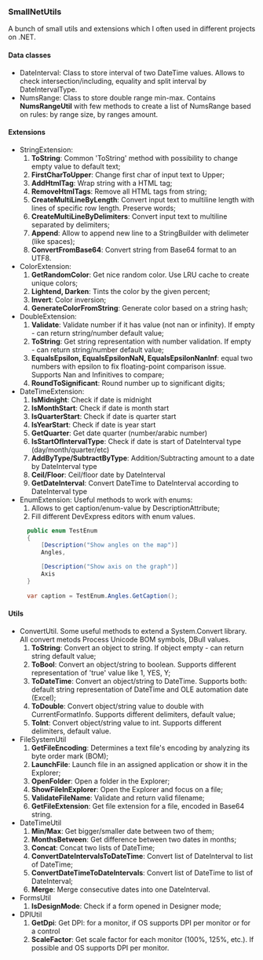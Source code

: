 ### SmallNetUtils
  A bunch of small utils and extensions which I often used in different projects on .NET. 

#### Data classes
* DateInterval: Class to store interval of two DateTime values. Allows to check intersection/including, equality and split interval by DateIntervalType.
* NumsRange: Class to store double range min-max. Contains <b>NumsRangeUtil</b> with few methods to create a list of NumsRange based on rules: by range size, by ranges amount.

#### Extensions
* StringExtension:
  1. <b>ToString</b>: Common 'ToString' method with possibility to change empty value to default text;
  2. <b>FirstCharToUpper</b>: Change first char of input text to Upper;
  3. <b>AddHtmlTag</b>: Wrap string with a HTML tag;
  4. <b>RemoveHtmlTags</b>: Remove all HTML tags from string;
  5. <b>CreateMultiLineByLength</b>: Convert input text to multiline length with lines of specific row length. Preserve words;
  6. <b>CreateMultiLineByDelimiters</b>: Convert input text to multiline separated by delimiters;
  7. <b>Append</b>: Allow to append new line to a StringBuilder with delimeter (like spaces);
  8. <b>ConvertFromBase64</b>: Convert string from Base64 format to an UTF8.
* ColorExtension:
  1. <b>GetRandomColor</b>: Get nice random color. Use LRU cache to create unique colors;
  2. <b>Lightend, Darken</b>: Tints the color by the given percent;
  3. <b>Invert</b>: Color inversion;
  4. <b>GenerateColorFromString</b>: Generate color based on a string hash;
* DoubleExtension:
  1. <b>Validate</b>: Validate number if it has value (not nan or infinity). If empty - can return string/number default value;
  2. <b>ToString</b>: Get string representation with number validation. If empty - can return string/number default value;
  3. <b>EqualsEpsilon, EqualsEpsilonNaN, EqualsEpsilonNanInf</b>: equal two numbers with epsilon to fix floating-point comparison issue. Supports Nan and Infinitives to compare; 
  6. <b>RoundToSignificant</b>: Round number up to significant digits;
* DateTimeExtension:
  1. <b>IsMidnight</b>: Check if date is midnight
  2. <b>IsMonthStart</b>: Check if date is month start
  3. <b>IsQuarterStart</b>: Check if date is quarter start
  4. <b>IsYearStart</b>: Check if date is year start
  5. <b>GetQuarter</b>: Get date quarter (number/arabic number)
  6. <b>IsStartOfIntervalType</b>: Check if date is start of DateInterval type (day/month/quarter/etc)
  7. <b>AddByType/SubtractByType</b>: Addition/Subtracting amount to a date by DateInterval type
  8. <b>Ceil/Floor</b>: Ceil/floor date by DateInterval
  9. <b>GetDateInterval</b>: Convert DateTime to DateInterval according to DateInterval type
* EnumExtension: Useful methods to work with enums:
  1. Allows to get caption/enum-value by DescriptionAttribute;
  2. Fill different DevExpress editors with enum values.
  ``` csharp
    public enum TestEnum
    {
        [Description("Show angles on the map")]
        Angles,

        [Description("Show axis on the graph")]
        Axis
    }
    
    var caption = TestEnum.Angles.GetCaption();
  ```
#### Utils
* ConvertUtil. Some useful methods to extend a System.Convert library. All convert metods Process Unicode BOM symbols, DBull values.
  1. <b>ToString</b>: Convert an object to string. If object empty - can return string default value;
  2. <b>ToBool</b>: Convert an object/string to boolean. Supports different representation of 'true' value like 1, YES, Y;
  3. <b>ToDateTime</b>: Convert an object/string to DateTime. Supports both: default string representation of DateTime and OLE automation date (Excel);
  4. <b>ToDouble</b>: Convert object/string value to double with CurrentFormatInfo. Supports different delimiters, default value;
  5. <b>ToInt</b>: Convert object/string value to int. Supports different delimiters, default value.
* FileSystemUtil
  1. <b>GetFileEncoding</b>: Determines a text file's encoding by analyzing its byte order mark (BOM);
  2. <b>LaunchFile</b>: Launch file in an assigned application or show it in the Explorer;
  3. <b>OpenFolder</b>: Open a folder in the Explorer;
  4. <b>ShowFileInExplorer</b>: Open the Explorer and focus on a file;
  5. <b>ValidateFileName</b>: Validate and return valid filename;
  6. <b>GetFileExtension</b>: Get file extension for a file, encoded in Base64 string.
* DateTimeUtil
  1. <b>Min/Max</b>: Get bigger/smaller date between two of them;
  2. <b>MonthsBetween</b>: Get difference between two dates in months;
  3. <b>Concat</b>: Concat two lists of DateTime;
  4. <b>ConvertDateIntervalsToDateTime</b>: Convert list of DateInterval to list of DateTime;
  5. <b>ConvertDateTimeToDateIntervals</b>: Convert list of DateTime to list of DateInterval;
  6. <b>Merge</b>: Merge consecutive dates into one DateInterval.
* FormsUtil
  1. <b>IsDesignMode</b>: Check if a form opened in Designer mode;
* DPIUtil
  1. <b>GetDpi</b>: Get DPI: for a monitor, if OS supports DPI per monitor or for a control
  2. <b>ScaleFactor</b>: Get scale factor for each monitor (100%, 125%, etc.). If possible and OS supports DPI per monitor.